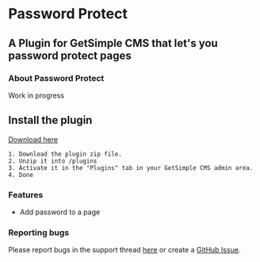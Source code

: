 # Password Protect
## A Plugin for GetSimple CMS that let's you password protect pages

### About Password Protect

Work in progress


## Install the plugin

[Download here](http://example.com)

```
1. Download the plugin zip file.
2. Unzip it into /plugins
3. Activate it in the "Plugins" tab in your GetSimple CMS admin area.
4. Done
```


### Features

- Add password to a page


### Reporting bugs

Please report bugs in the support thread [here](http://get-simple.info/forums/showthread.php?tid=7863) or 
create a [GitHub Issue](https://github.com/HelgeSverre/referrer-blocker/issues).